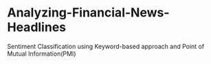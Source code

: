 # Analyzing-Financial-News-Headlines
Sentiment Classification using Keyword-based approach and Point of Mutual Information(PMI)
